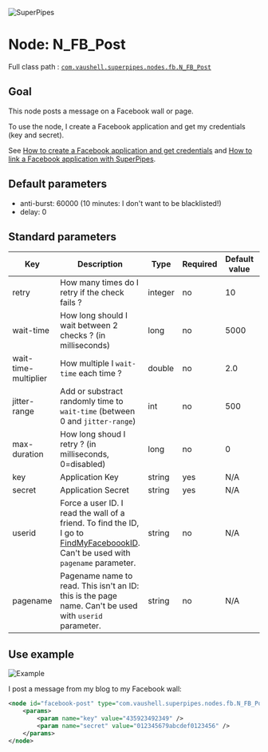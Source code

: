 ![SuperPipes](https://raw2.github.com/fabienvauchelles/superpipes/master/docs/images/logo_slogan238.png)


# Node: N_FB_Post

Full class path : [`com.vaushell.superpipes.nodes.fb.N_FB_Post`](../../superpipes/src/main/java/com/vaushell/superpipes/nodes/fb/N_FB_Post.java)


## Goal

This node posts a message on a Facebook wall or page.

To use the node, I create a Facebook application and get my credentials (key and secret).

See [How to create a Facebook application and get credentials](../tutorials/Create_Facebook_Application.md) and [How to link a Facebook application with SuperPipes](../tutorials/Link_Facebook_Application.md).


## Default parameters

* anti-burst: 60000 (10 minutes: I don't want to be blacklisted!)
* delay: 0


## Standard parameters

Key | Description | Type | Required | Default value | Example value
 --- | --- | --- | --- | --- | --- 
retry | How many times do I retry if the check fails ? | integer | no | 10 | 10
wait-time | How long should I wait between 2 checks ? (in milliseconds) | long | no | 5000 | 5000
wait-time-multiplier | How multiple I `wait-time` each time ? | double | no | 2.0 | 2.0
jitter-range | Add or substract randomly time to `wait-time` (between 0 and `jitter-range`) | int | no | 500 | 500
max-duration | How long shoud I retry ? (in milliseconds, 0=disabled) | long | no | 0 | 10000
key | Application Key | string | yes | N/A | 435923492349
secret | Application Secret | string | yes | N/A | 012345679abcdef0123456
userid | Force a user ID. I read the wall of a friend. To find the ID, I go to [FindMyFaceboookID](http://findmyfacebookid.com/). Can't be used with `pagename`  parameter. | string | no | N/A | 12323324234
pagename | Pagename name to read. This isn't an ID: this is the page name. Can't be used with `userid` parameter. | string | no | N/A | Les liens du code


## Use example

![Example](https://raw2.github.com/fabienvauchelles/superpipes/master/docs/images/example_blog_to_fb.png)

I post a message from my blog to my Facebook wall:

```xml
<node id="facebook-post" type="com.vaushell.superpipes.nodes.fb.N_FB_Post">
    <params>
        <param name="key" value="435923492349" />
        <param name="secret" value="012345679abcdef0123456" />
    </params>
</node>
```
